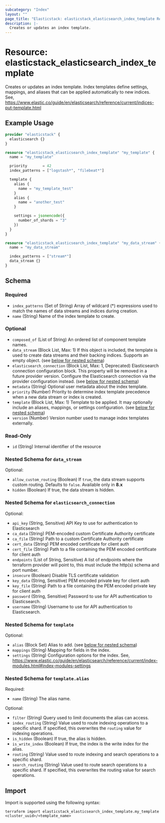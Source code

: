 ```yaml
---
subcategory: "Index"
layout: ""
page_title: "Elasticstack: elasticstack_elasticsearch_index_template Resource"
description: |-
  Creates or updates an index template.
---
```


# Resource: elasticstack_elasticsearch_index_template

Creates or updates an index template. Index templates define settings, mappings, and aliases that can be applied automatically to new indices. See, https://www.elastic.co/guide/en/elasticsearch/reference/current/indices-put-template.html

## Example Usage

```terraform
provider "elasticstack" {
  elasticsearch {}
}

resource "elasticstack_elasticsearch_index_template" "my_template" {
  name = "my_template"

  priority       = 42
  index_patterns = ["logstash*", "filebeat*"]

  template {
    alias {
      name = "my_template_test"
    }
    alias {
      name = "another_test"
    }

    settings = jsonencode({
      number_of_shards = "3"
    })
  }
}

resource "elasticstack_elasticsearch_index_template" "my_data_stream" {
  name = "my_data_stream"

  index_patterns = ["stream*"]
  data_stream {}
}
```

<!-- schema generated by tfplugindocs -->
## Schema

### Required

- `index_patterns` (Set of String) Array of wildcard (*) expressions used to match the names of data streams and indices during creation.
- `name` (String) Name of the index template to create.

### Optional

- `composed_of` (List of String) An ordered list of component template names.
- `data_stream` (Block List, Max: 1) If this object is included, the template is used to create data streams and their backing indices. Supports an empty object. (see [below for nested schema](#nestedblock--data_stream))
- `elasticsearch_connection` (Block List, Max: 1, Deprecated) Elasticsearch connection configuration block. This property will be removed in a future provider version. Configure the Elasticsearch connection via the provider configuration instead. (see [below for nested schema](#nestedblock--elasticsearch_connection))
- `metadata` (String) Optional user metadata about the index template.
- `priority` (Number) Priority to determine index template precedence when a new data stream or index is created.
- `template` (Block List, Max: 1) Template to be applied. It may optionally include an aliases, mappings, or settings configuration. (see [below for nested schema](#nestedblock--template))
- `version` (Number) Version number used to manage index templates externally.

### Read-Only

- `id` (String) Internal identifier of the resource

<a id="nestedblock--data_stream"></a>
### Nested Schema for `data_stream`

Optional:

- `allow_custom_routing` (Boolean) If `true`, the data stream supports custom routing. Defaults to `false`. Available only in **8.x**
- `hidden` (Boolean) If true, the data stream is hidden.


<a id="nestedblock--elasticsearch_connection"></a>
### Nested Schema for `elasticsearch_connection`

Optional:

- `api_key` (String, Sensitive) API Key to use for authentication to Elasticsearch
- `ca_data` (String) PEM-encoded custom Certificate Authority certificate
- `ca_file` (String) Path to a custom Certificate Authority certificate
- `cert_data` (String) PEM encoded certificate for client auth
- `cert_file` (String) Path to a file containing the PEM encoded certificate for client auth
- `endpoints` (List of String, Sensitive) A list of endpoints where the terraform provider will point to, this must include the http(s) schema and port number.
- `insecure` (Boolean) Disable TLS certificate validation
- `key_data` (String, Sensitive) PEM encoded private key for client auth
- `key_file` (String) Path to a file containing the PEM encoded private key for client auth
- `password` (String, Sensitive) Password to use for API authentication to Elasticsearch.
- `username` (String) Username to use for API authentication to Elasticsearch.


<a id="nestedblock--template"></a>
### Nested Schema for `template`

Optional:

- `alias` (Block Set) Alias to add. (see [below for nested schema](#nestedblock--template--alias))
- `mappings` (String) Mapping for fields in the index.
- `settings` (String) Configuration options for the index. See, https://www.elastic.co/guide/en/elasticsearch/reference/current/index-modules.html#index-modules-settings

<a id="nestedblock--template--alias"></a>
### Nested Schema for `template.alias`

Required:

- `name` (String) The alias name.

Optional:

- `filter` (String) Query used to limit documents the alias can access.
- `index_routing` (String) Value used to route indexing operations to a specific shard. If specified, this overwrites the `routing` value for indexing operations.
- `is_hidden` (Boolean) If true, the alias is hidden.
- `is_write_index` (Boolean) If true, the index is the write index for the alias.
- `routing` (String) Value used to route indexing and search operations to a specific shard.
- `search_routing` (String) Value used to route search operations to a specific shard. If specified, this overwrites the routing value for search operations.

## Import

Import is supported using the following syntax:

```shell
terraform import elasticstack_elasticsearch_index_template.my_template <cluster_uuid>/<template_name>
```
